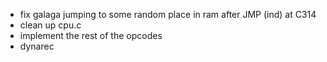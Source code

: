  - fix galaga jumping to some random place in ram after JMP (ind) at C314
 - clean up cpu.c
 - implement the rest of the opcodes
 - dynarec
